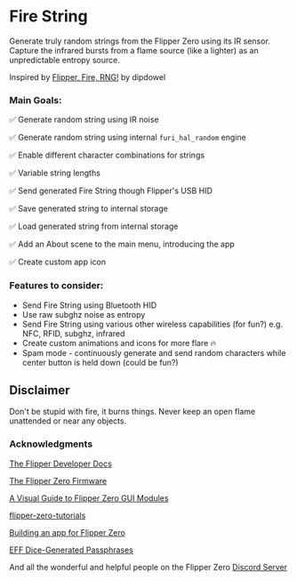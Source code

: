 # Fire String
Generate truly random strings from the Flipper Zero using its IR sensor. Capture the infrared bursts from a flame source (like a lighter) as an unpredictable entropy source.

Inspired by [Flipper, Fire, RNG!](https://github.com/dipdowel/flipper-fire-rng) by dipdowel

### Main Goals:
:white_check_mark: Generate random string using IR noise

:white_check_mark: Generate random string using internal `furi_hal_random` engine

:white_check_mark: Enable different character combinations for strings

:white_check_mark: Variable string lengths

:white_check_mark: Send generated Fire String though Flipper's USB HID

:white_check_mark: Save generated string to internal storage

:white_check_mark: Load generated string from internal storage

:white_check_mark: Add an About scene to the main menu, introducing the app

:white_check_mark: Create custom app icon

### Features to consider:
* Send Fire String using Bluetooth HID
* Use raw subghz noise as entropy
* Send Fire String using various other wireless capabilities (for fun?) e.g. NFC, RFID, subghz, infrared
* Create custom animations and icons for more flare 🔥
* Spam mode - continuously generate and send random characters while center button is held down (could be fun?)

## Disclaimer

Don't be stupid with fire, it burns things. Never keep an open flame unattended or near any objects.

### Acknowledgments
[The Flipper Developer Docs](https://developer.flipper.net/flipperzero/doxygen/)

[The Flipper Zero Firmware](https://github.com/flipperdevices/flipperzero-firmware)

[A Visual Guide to Flipper Zero GUI Modules](https://brodan.biz/blog/a-visual-guide-to-flipper-zero-gui-components/)

[flipper-zero-tutorials](https://github.com/jamisonderek/flipper-zero-tutorials)

[Building an app for Flipper Zero](https://instantiator.dev/post/flipper-zero-app-tutorial-01/])

[EFF Dice-Generated Passphrases](https://www.eff.org/dice)


And all the wonderful and helpful people on the Flipper Zero [Discord Server](https://flipperzero.one/discord) 

